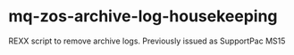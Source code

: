 # mq-zos-archive-log-housekeeping
REXX script to remove archive logs.  Previously issued as SupportPac MS15
